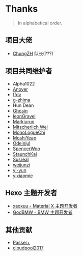 # Thanks

> In alphabetical order.

## 项目大佬

- [ChungZH](https://chungzh.cn/) 队长(???)

## 项目共同维护者

- Alpha1022
- [Anoyer](https://anoyer.cn/)
- [ffdy](https://ffdy.github.io/)
- [g-zhima](https://g-zhima.github.io)
- Hun Dean
- [Ghosin](https://www.ghosin.com/)
- [leonGravel](https://leongravel.com/)
- [Markjuruo](https://markjuruo.ooo/)
- [Mitscherlich Wei](https://mitscherlich.me/) 
- [MonoLogueChi](https://www.xxwhite.com/)
- [MoshiYeap](https://junzhouliu.github.io/)
- [Odeinjul](http://odeinjul.github.io/)
- [SpencerWoo](https://spencerwoo.com/)
- [StaunchKai](https://staunchkai.com/)
- [Susreal](https://susreal.github.io/)
- [weijunzi](https://weijunzii.github.io/)
- [yi-yun](https://yi-yun.github.io/)
- [yixiaomie](https://daiwen.me/)


## Hexo 主题开发者

- [xaoxuu - Material X 主题开发者](https://xaoxuu.com/wiki/material-x/)
- [GodBMW - BMW 主题开发者](https://godbmw.com/)

## 其他贡献

- [Passer+](http://www.wrpotter.com)
- [cloudpool2017](https://github.com/cloudpool2017)
